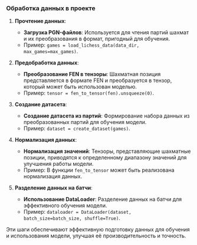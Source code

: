 ### Обработка данных в проекте

1. **Прочтение данных**:
   - **Загрузка PGN-файлов**: Используется для чтения партий шахмат и их преобразования в формат, пригодный для обучения.
   - Пример: `games = load_lichess_data(data_dir, max_games=max_games)`.

2. **Предобработка данных**:
   - **Преобразование FEN в тензоры**: Шахматная позиция представляется в формате FEN и преобразуется в тензор, который может быть использован моделью.
   - Пример: `tensor = fen_to_tensor(fen).unsqueeze(0)`.

3. **Создание датасета**:
   - **Создание датасета из партий**: Формирование набора данных из преобразованных партий для обучения модели.
   - Пример: `dataset = create_dataset(games)`.

4. **Нормализация данных**:
   - **Нормализация значений**: Тензоры, представляющие шахматные позиции, приводятся к определенному диапазону значений для улучшения работы модели.
   - Пример: В функции `fen_to_tensor` может быть реализована нормализация данных.

5. **Разделение данных на батчи**:
   - **Использование DataLoader**: Разделение данных на батчи для эффективного обучения модели.
   - Пример: `dataloader = DataLoader(dataset, batch_size=batch_size, shuffle=True)`.

Эти шаги обеспечивают эффективную подготовку данных для обучения и использования модели, улучшая её производительность и точность.